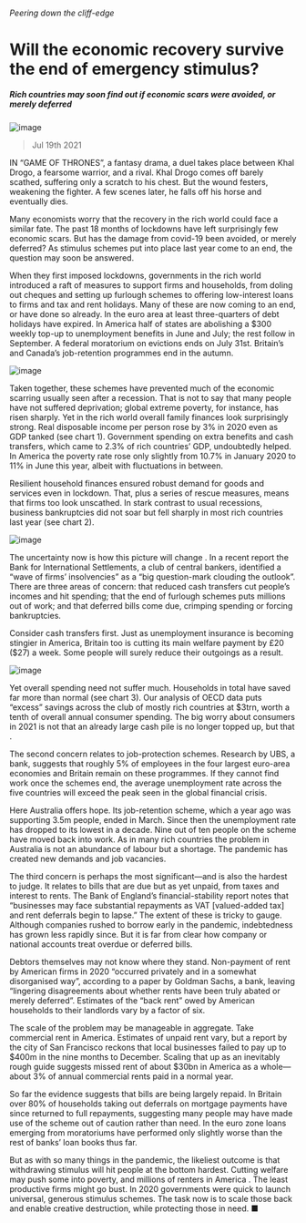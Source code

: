 ###### Peering down the cliff-edge
# Will the economic recovery survive the end of emergency stimulus? 
##### Rich countries may soon find out if economic scars were avoided, or merely deferred 
![image](images/20210717_FNP507.jpg) 
> Jul 19th 2021 
IN “GAME OF THRONES”, a fantasy drama, a duel takes place between Khal Drogo, a fearsome warrior, and a rival. Khal Drogo comes off barely scathed, suffering only a scratch to his chest. But the wound festers, weakening the fighter. A few scenes later, he falls off his horse and eventually dies.
Many economists worry that the recovery in the rich world could face a similar fate. The past 18 months of lockdowns have left surprisingly few economic scars. But has the damage from covid-19 been avoided, or merely deferred? As stimulus schemes put into place last year come to an end, the question may soon be answered.

When they first imposed lockdowns, governments in the rich world introduced a raft of measures to support firms and households, from doling out cheques and setting up furlough schemes to offering low-interest loans to firms and tax and rent holidays. Many of these are now coming to an end, or have done so already. In the euro area at least three-quarters of debt holidays have expired. In America half of states are abolishing a $300 weekly top-up to unemployment benefits in June and July; the rest follow in September. A federal moratorium on evictions ends on July 31st. Britain’s and Canada’s job-retention programmes end in the autumn.
![image](images/20210724_FNC871.png) 

Taken together, these schemes have prevented much of the economic scarring usually seen after a recession. That is not to say that many people have not suffered deprivation; global extreme poverty, for instance, has risen sharply. Yet in the rich world overall family finances look surprisingly strong. Real disposable income per person rose by 3% in 2020 even as GDP tanked (see chart 1). Government spending on extra benefits and cash transfers, which came to 2.3% of rich countries’ GDP, undoubtedly helped. In America the poverty rate rose only slightly from 10.7% in January 2020 to 11% in June this year, albeit with fluctuations in between.
Resilient household finances ensured robust demand for goods and services even in lockdown. That, plus a series of rescue measures, means that firms too look unscathed. In stark contrast to usual recessions, business bankruptcies did not soar but fell sharply in most rich countries last year (see chart 2).
![image](images/20210724_FNC875.png) 

The uncertainty now is how this picture will change . In a recent report the Bank for International Settlements, a club of central bankers, identified a “wave of firms’ insolvencies” as a “big question-mark clouding the outlook”. There are three areas of concern: that reduced cash transfers cut people’s incomes and hit spending; that the end of furlough schemes puts millions out of work; and that deferred bills come due, crimping spending or forcing bankruptcies.
Consider cash transfers first. Just as unemployment insurance is becoming stingier in America, Britain too is cutting its main welfare payment by £20 ($27) a week. Some people will surely reduce their outgoings as a result.
![image](images/20210724_FNC872.png) 

Yet overall spending need not suffer much. Households in total have saved far more than normal (see chart 3). Our analysis of OECD data puts “excess” savings across the club of mostly rich countries at $3trn, worth a tenth of overall annual consumer spending. The big worry about consumers in 2021 is not that an already large cash pile is no longer topped up, but that .
The second concern relates to job-protection schemes. Research by UBS, a bank, suggests that roughly 5% of employees in the four largest euro-area economies and Britain remain on these programmes. If they cannot find work once the schemes end, the average unemployment rate across the five countries will exceed the peak seen in the global financial crisis.
Here Australia offers hope. Its job-retention scheme, which a year ago was supporting 3.5m people, ended in March. Since then the unemployment rate has dropped to its lowest in a decade. Nine out of ten people on the scheme have moved back into work. As in many rich countries the problem in Australia is not an abundance of labour but a shortage. The pandemic has created new demands and job vacancies.
The third concern is perhaps the most significant—and is also the hardest to judge. It relates to bills that are due but as yet unpaid, from taxes and interest to rents. The Bank of England’s financial-stability report notes that “businesses may face substantial repayments as VAT [valued-added tax] and rent deferrals begin to lapse.” The extent of these is tricky to gauge. Although companies rushed to borrow early in the pandemic, indebtedness has grown less rapidly since. But it is far from clear how company or national accounts treat overdue or deferred bills.
Debtors themselves may not know where they stand. Non-payment of rent by American firms in 2020 “occurred privately and in a somewhat disorganised way”, according to a paper by Goldman Sachs, a bank, leaving “lingering disagreements about whether rents have been truly abated or merely deferred”. Estimates of the “back rent” owed by American households to their landlords vary by a factor of six.
The scale of the problem may be manageable in aggregate. Take commercial rent in America. Estimates of unpaid rent vary, but a report by the city of San Francisco reckons that local businesses failed to pay up to $400m in the nine months to December. Scaling that up as an inevitably rough guide suggests missed rent of about $30bn in America as a whole—about 3% of annual commercial rents paid in a normal year.
So far the evidence suggests that bills are being largely repaid. In Britain over 80% of households taking out deferrals on mortgage payments have since returned to full repayments, suggesting many people may have made use of the scheme out of caution rather than need. In the euro zone loans emerging from moratoriums have performed only slightly worse than the rest of banks’ loan books thus far.
But as with so many things in the pandemic, the likeliest outcome is that withdrawing stimulus will hit people at the bottom hardest. Cutting welfare may push some into poverty, and millions of renters in America . The least productive firms might go bust. In 2020 governments were quick to launch universal, generous stimulus schemes. The task now is to scale those back and enable creative destruction, while protecting those in need. ■
